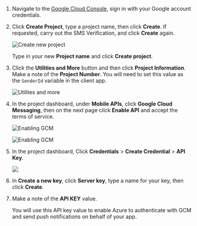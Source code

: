 
1. Navigate to the [Google Cloud Console](https://console.developers.google.com/project), sign in with your Google account credentials. 
2. Click **Create Project**, type a project name, then click **Create**. If requested, carry out the SMS Verification, and click **Create** again.
   
    ![Create new project](https://docstestmedia1.blob.core.windows.net/azure-media/includes/media/mobile-services-enable-google-cloud-messaging/mobile-services-google-new-project.png)   
   
     Type in your new **Project name** and click **Create project**.
3. Click the **Utilities and More** button and then click **Project Information**. Make a note of the **Project Number**. You will need to set this value as the `SenderId` variable in the client app.
   
    ![Utilites and more](https://docstestmedia1.blob.core.windows.net/azure-media/includes/media/mobile-services-enable-google-cloud-messaging/notification-hubs-utilities-and-more.png)
4. In the project dashboard, under **Mobile APIs**, click **Google Cloud Messaging**, then on the next page click **Enable API** and accept the terms of service. 
   
    ![Enabling GCM](https://docstestmedia1.blob.core.windows.net/azure-media/includes/media/mobile-services-enable-google-cloud-messaging/enable-GCM.png)
   
    ![Enabling GCM](https://docstestmedia1.blob.core.windows.net/azure-media/includes/media/mobile-services-enable-google-cloud-messaging/enable-gcm-2.png) 
5. In the project dashboard, Click **Credentials** > **Create Credential** > **API Key**. 
   
    ![](https://docstestmedia1.blob.core.windows.net/azure-media/includes/media/mobile-services-enable-google-cloud-messaging/mobile-services-google-create-server-key.png)
6. In **Create a new key**, click **Server key**, type a name for your key, then click **Create**.
7. Make a note of the **API KEY** value.
   
    You will use this API key value to enable Azure to authenticate with GCM and send push notifications on behalf of your app.






